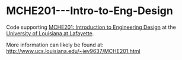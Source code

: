 MCHE201---Intro-to-Eng-Design
=============================

Code supporting [MCHE201: Introduction to Engineering Design](http://catalog.louisiana.edu/preview_course_nopop.php?catoid=1&coid=1640) at the [University of Louisiana at Lafayette](http://louisiana.edu).

More information can likely be found at: http://www.ucs.louisiana.edu/~jev9637/MCHE201.html
